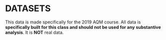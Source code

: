 # DATASETS

This data is made specifically for the 2019 AQM course. 
All data is **specifically built for this class and should not be used for any substantive analysis**. 
It is **NOT** real data.
